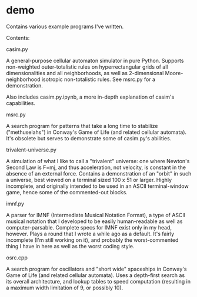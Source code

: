 # demo
Contains various example programs I've written.

Contents:

casim.py

A general-purpose cellular automaton simulator in pure Python. Supports non-weighted outer-totalistic rules on hyperrectangular grids of all dimensionalities and all neighborhoods, as well as 2-dimensional Moore-neighborhood isotropic non-totalistic rules. See msrc.py for a demonstration.

Also includes casim.py.ipynb, a more in-depth explanation of casim's capabilities.


msrc.py

A search program for patterns that take a long time to stabilize ("methuselahs") in Conway's Game of Life (and related cellular automata). It's obsolete but serves to demonstrate some of casim.py's abilities.


trivalent-universe.py

A simulation of what I like to call a "trivalent" universe: one where Newton's Second Law is F=mj, and thus acceleration, not velocity, is constant in the absence of an external force. Contains a demonstration of an "orbit" in such a universe, best viewed on a terminal sized 100 x 51 or larger. Highly incomplete, and originally intended to be used in an ASCII terminal-window game, hence some of the commented-out blocks.


imnf.py

A parser for IMNF (Intermediate Musical Notation Format), a type of ASCII musical notation that I developed to be easily human-readable as well as computer-parsable. Complete specs for IMNF exist only in my head, however. Plays a round that I wrote a while ago as a default. It's fairly incomplete (I'm still working on it), and probably the worst-commented thing I have in here as well as the worst coding style.


osrc.cpp

A search program for oscillators and "short wide" spaceships in Conway's Game of Life (and related cellular automata). Uses a depth-first search as its overall architecture, and lookup tables to speed computation (resulting in a maximum width limitation of 9, or possibly 10).
